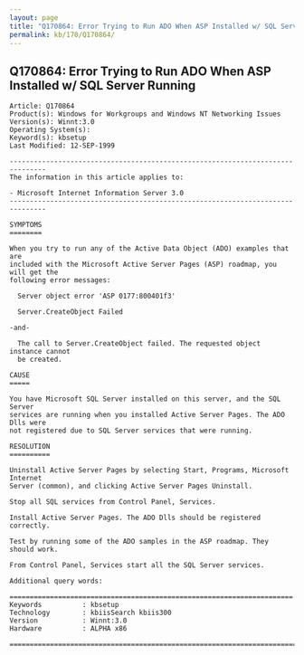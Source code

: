 ```yaml
---
layout: page
title: "Q170864: Error Trying to Run ADO When ASP Installed w/ SQL Server Running"
permalink: kb/170/Q170864/
---
```


## Q170864: Error Trying to Run ADO When ASP Installed w/ SQL Server Running

	Article: Q170864
	Product(s): Windows for Workgroups and Windows NT Networking Issues
	Version(s): Winnt:3.0
	Operating System(s): 
	Keyword(s): kbsetup
	Last Modified: 12-SEP-1999
	
	-------------------------------------------------------------------------------
	The information in this article applies to:
	
	- Microsoft Internet Information Server 3.0 
	-------------------------------------------------------------------------------
	
	SYMPTOMS
	========
	
	When you try to run any of the Active Data Object (ADO) examples that are
	included with the Microsoft Active Server Pages (ASP) roadmap, you will get the
	following error messages:
	
	  Server object error 'ASP 0177:800401f3'
	
	  Server.CreateObject Failed
	
	-and-
	
	  The call to Server.CreateObject failed. The requested object instance cannot
	  be created.
	
	CAUSE
	=====
	
	You have Microsoft SQL Server installed on this server, and the SQL Server
	services are running when you installed Active Server Pages. The ADO Dlls were
	not registered due to SQL Server services that were running.
	
	RESOLUTION
	==========
	
	Uninstall Active Server Pages by selecting Start, Programs, Microsoft Internet
	Server (common), and clicking Active Server Pages Uninstall.
	
	Stop all SQL services from Control Panel, Services.
	
	Install Active Server Pages. The ADO Dlls should be registered correctly.
	
	Test by running some of the ADO samples in the ASP roadmap. They should work.
	
	From Control Panel, Services start all the SQL Server services.
	
	Additional query words:
	
	======================================================================
	Keywords          : kbsetup 
	Technology        : kbiisSearch kbiis300
	Version           : Winnt:3.0
	Hardware          : ALPHA x86
	
	=============================================================================
	
